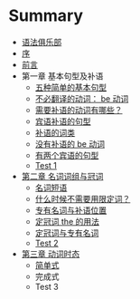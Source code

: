 # Summary

* [语法俱乐部](README.md)
* [序](xu.md)
* [前言](qian_yan.md)
* 第一章 基本句型及补语
   * [五种简单的基本句型](wu_zhong_jian_dan_de_ji_ben_ju_xing.md)
   * [不必翻译的动词： be 动词](bu_bi_fan_yi_de_dong_ci_ff1a_be_dong_ci.md)
   * [需要补语的动词有哪些？](xuyao_bu_yu_de_dong_ci_you_na_xie_ff1f_md.md)
   * [宾语补语的句型](bin_yu_bu_yu_de_ju_xing.md)
   * [补语的词类](bu_yu_de_ci_lei.md)
   * [没有补语的 be 动词](mei_you_bu_yu_de_be_dong_ci.md)
   * [有两个宾语的句型](you_liang_ge_bin_yu_de_ju_xing.md)
   * [Test 1](test_1.md)
* [第二章 名词词组与冠词](di_er_zhang_ming_ci_ci_zu_yu_guan_ci.md)
   * [名词短语](ming_ci_duan_yu.md)
   * [什么时候不需要用限定词？](shi_yao_shi_hou_bu_xu_yao_yong_xian_ding_ci_ff1f.md)
   * [专有名词与补语位置](zhuan_you_ming_ci_yu_bu_yu_wei_zhi.md)
   * [定冠词 the 的用法](ding_guan_ci_the_de_yong_fa.md)
   * [定冠词与专有名词](ding_guan_ci_yu_zhuan_you_ming_ci.md)
   * [Test 2](test_2.md)
* [第三章 动词时态](di_san_zhang_dong_ci_shi_tai.md)
   * [简单式](jian_dan_shi.md)
   * 完成式
   * Test 3

